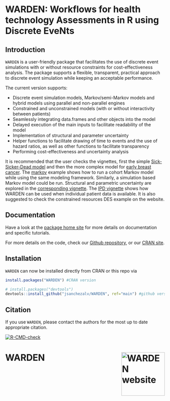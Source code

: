 
# WARDEN: Workflows for health technology Assessments in R using Discrete EveNts

## Introduction

`WARDEN` is a user-friendly package that facilitates the use of discrete
event simulations with or without resource constraints for
cost-effectiveness analysis. The package supports a flexible,
transparent, practical approach to discrete event simulation while
keeping an acceptable performance.

The current version supports:

- Discrete event simulation models, Markov/semi-Markov models and hybrid
  models using parallel and non-parallel engines
- Constrained and unconstrained models (with or without interactivity
  between patients)
- Seamlessly integrating data.frames and other objects into the model
- Delayed execution of the main inputs to facilitate readability of the
  model
- Implementation of structural and parameter uncertainty
- Helper functions to facilitate drawing of time to events and the use
  of hazard ratios, as well as other functions to facilitate
  transparency
- Performing cost-effectiveness and uncertainty analysis

It is recommended that the user checks the vignettes, first the simple
[Sick-Sicker-Dead
model](https://jsanchezalv.github.io/WARDEN/articles/example_ssd.html)
and then the more complex model for [early breast
cancer](https://jsanchezalv.github.io/WARDEN/articles/example_eBC.html).
The
[markov](https://jsanchezalv.github.io/WARDEN/articles/example_markov.html)
example shows how to run a cohort Markov model while using the same
modeling framework. Similarly, a simulation based Markov model could be
run. Structural and parametric uncertainty are explored in the
[corresponding
vignette](https://jsanchezalv.github.io/WARDEN/articles/example_uncertainty.html).
The [IPD
vignette](https://jsanchezalv.github.io/WARDEN/articles/example_ipd.html)
shows how WARDEN can be used when individual patient data is available.
It is also suggested to check the constrained resources DES example on
the website.

## Documentation

Have a look at the [package home
site](https://jsanchezalv.github.io/WARDEN/index.html) for more details
on documentation and specific tutorials.

For more details on the code, check our [Github
repository](https://github.com/jsanchezalv/WARDEN), or our [CRAN
site](https://cran.r-project.org/package=WARDEN).

## Installation

`WARDEN` can now be installed directly from CRAN or this repo via

``` r
install.packages("WARDEN") #CRAN version 

# install.packages("devtools")
devtools::install_github("jsanchezalv/WARDEN", ref="main") #github version
```

## Citation

If you use `WARDEN`, please contact the authors for the most up to date
appropriate citation.

<!-- badges: start -->

[![R-CMD-check](https://github.com/jsanchezalv/WARDEN/actions/workflows/R-CMD-check.yaml/badge.svg)](https://github.com/jsanchezalv/WARDEN/actions/workflows/R-CMD-check.yaml)
<!-- badges: end -->

# WARDEN <a href="https://jsanchezalv.github.io/WARDEN/"><img src="man/figures/logo.png" align="right" height="137" alt="WARDEN website" /></a>
